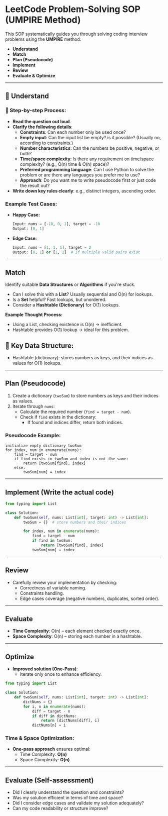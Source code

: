 # LeetCode Problem-Solving SOP (UMPIRE Method)

This SOP systematically guides you through solving coding interview problems using the **UMPIRE** method:

- **Understand**
- **Match**
- **Plan (Pseudocode)**
- **Implement**
- **Review**
- **Evaluate & Optimize**

---

## 📖 Understand 

### 📌 Step-by-step Process:
- **Read the question out loud**.
- **Clarify the following details**:
  - **Constraints**: Can each number only be used once?
  - **Empty input**: Can the input list be empty? is it possible? (Usually no, according to constraints.)
  - **Number characteristics**: Can the numbers be positive, negative, or both?
  - **Time/space complexity**: Is there any requirement on time/space complexity? (e.g., O(n) time & O(n) space)?
  - **Preferred programming language**: Can I use Python to solve the problem or are there any languages you prefer me to use?
  - **Approach**: Do you want me to write pseudocode first or just code the result out?
- **Write down key rules clearly**: e.g., distinct integers, ascending order.

### Example Test Cases:
- **Happy Case:**
  ```python
  Input: nums = [-10, 0, 1], target = -10
  Output: [0, 1]
  ```

- **Edge Case:**
  ```python
  Input: nums = [1, 1, 1], target = 2
  Output: [0, 1] or [1, 2]  # If multiple valid pairs exist
  ```

---

## Match
Identify suitable **Data Structures** or **Algorithms** if you're stuck.

- Can I solve this with a **List**? Usually sequential and O(n) for lookups.
- Is a **Set** helpful? Fast lookups, but unordered.
- Consider a **Hashtable (Dictionary)** for O(1) lookups.

**Example Thought Process:**
- Using a List, checking existence is O(n) → inefficient.
- Hashtable provides O(1) lookup → ideal for this problem.

## 🔑 Key Data Structure:
- Hashtable (dictionary): stores numbers as keys, and their indices as values for O(1) lookups.

---

## Plan (Pseudocode)

1. Create a dictionary (`twoSum`) to store numbers as keys and their indices as values.
2. Iterate through `nums`:
    - Calculate the required number (`find = target - num`).
    - Check if `find` exists in the dictionary:
      - If found and indices differ, return both indices.

### Pseudocode Example:
```pseudo
initialize empty dictionary twoSum
for index, num in enumerate(nums):
    find = target - num
    if find exists in twoSum and index is not the same:
        return [twoSum[find], index]
    else:
        twoSum[num] = index
```

---

## Implement (Write the actual code)

```python
from typing import List

class Solution:
    def twoSum(self, nums: List[int], target: int) -> List[int]:
        twoSum = {}  # store numbers and their indices

        for index, num in enumerate(nums):
            find = target - num
            if find in twoSum:
                return [twoSum[find], index]
            twoSum[num] = index
```

---

## Review
- Carefully review your implementation by checking:
  - Correctness of variable naming.
  - Constraints handling.
  - Edge cases coverage (negative numbers, duplicates, sorted order).

---

## Evaluate
- **Time Complexity**: O(n) – each element checked exactly once.
- **Space Complexity**: O(n) – storing each number in a hashtable.

---

## Optimize

- **Improved solution (One-Pass)**:
  - Iterate only once to enhance efficiency.

```python
from typing import List

class Solution:
    def twoSum(self, nums: List[int], target: int) -> List[int]:
        dictNums = {}
        for i, n in enumerate(nums):
            diff = target - n
            if diff in dictNums:
                return [dictNums[diff], i]
            dictNums[n] = i
```

### Time & Space Optimization:
- **One-pass approach** ensures optimal:
  - Time Complexity: **O(n)**
  - Space Complexity: **O(n)**

---

## Evaluate (Self-assessment)
- Did I clearly understand the question and constraints?
- Was my solution efficient in terms of time and space?
- Did I consider edge cases and validate my solution adequately?
- Can my code readability or structure improve?